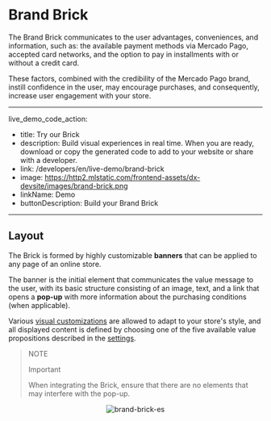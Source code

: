 # Brand Brick

The Brand Brick communicates to the user advantages, conveniences, and information, such as: the available payment methods via Mercado Pago, accepted card networks, and the option to pay in installments with or without a credit card. 

These factors, combined with the credibility of the Mercado Pago brand, instill confidence in the user, may encourage purchases, and consequently, increase user engagement with your store.

---
live_demo_code_action:
 - title: Try our Brick
 - description: Build visual experiences in real time. When you are ready, download or copy the generated code to add to your website or share with a developer.
 - link: /developers/en/live-demo/brand-brick
 - image: https://http2.mlstatic.com/frontend-assets/dx-devsite/images/brand-brick.png
 - linkName: Demo
 - buttonDescription: Build your Brand Brick
---

## Layout

The Brick is formed by highly customizable **banners** that can be applied to any page of an online store.

The banner is the initial element that communicates the value message to the user, with its basic structure consisting of an image, text, and a link that opens a **pop-up** with more information about the purchasing conditions (when applicable).

Various [visual customizations](/developers/en/docs/checkout-bricks/brand-brick/visual-customizations) are allowed to adapt to your store's style, and all displayed content is defined by choosing one of the five available value propositions described in the [settings](/developers/en/docs/checkout-bricks/brand-brick/settings/default-rendering).

> NOTE
>
> Important
>
> When integrating the Brick, ensure that there are no elements that may interfere with the pop-up.

<center>

![brand-brick-es](checkout-bricks/brand-brick-es.gif)

</center> 